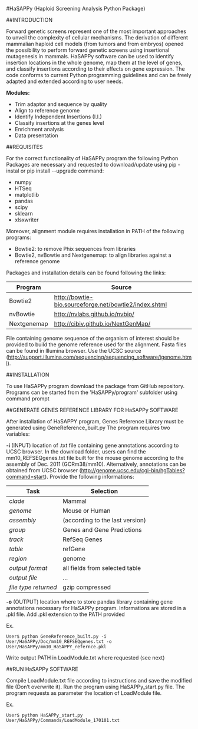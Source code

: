 #HaSAPPy (Haploid Screening Analysis Python Package)



##INTRODUCTION

Forward genetic screens represent one of the most important approaches to unveil the complexity of cellular mechanisms. The derivation of different mammalian haploid cell models (from tumors and from embryos) opened the possibility to perform forward genetic screens using insertional mutagenesis in mammals.
HaSAPPy software can be used to identify insertion locations in the whole genome, map them at the level of genes, and classify insertions according to their effects on gene expression. The code conforms to current Python programming guidelines and can be freely adapted and extended according to user needs.

**Modules:**
 - Trim adaptor and sequence by quality
 - Align to reference genome
 - Identify Independent Insertions (I.I.)
 - Classify insertions at the genes level
 - Enrichment analysis
 - Data presentation


##REQUISITES

For the correct functionality of HaSAPPy program the following Python Packages are necessary and requested to download/update using pip -instal or pip install --upgrade command:
 - numpy
 - HTSeq
 - matplotlib
 - pandas
 - scipy
 - sklearn
 - xlsxwriter
 
Moreover, alignment module requires installation in PATH of the following programs:
- Bowtie2: to remove Phix sequences from libraries
- Bowtie2, nvBowtie and Nextgenemap: to align libraries against a reference genome

Packages and installation details can be found following the links:

| Program     | Source                                                |
| ----------- | ------------------------------------------------------|
| Bowtie2     | http://bowtie-bio.sourceforge.net/bowtie2/index.shtml |
| nvBowtie    | http://nvlabs.github.io/nvbio/                        |
| Nextgenemap | http://cibiv.github.io/NextGenMap/                    |

File containing genome sequence of the organism of interest should be provided to build the genome reference used for the alignment. Fasta files can be found in Illumina browser. Use the UCSC source (http://support.illumina.com/sequencing/sequencing_software/igenome.html). 


##INSTALLATION

To use HaSAPPy program download the package from GitHub repository. Programs can be started from the 'HaSAPPy/program' subfolder using command prompt


##GENERATE GENES REFERENCE LIBRARY FOR HaSAPPy SOFTWARE

After installation of HaSAPPY program, Genes Reference Library must be generated using GeneReference_built.py
The program requires two variables:

**-i** (INPUT) 	location of .txt file containing gene annotations according to UCSC browser. In the download folder, users can find the mm10_REFSEQgenes.txt file built for the mouse genome according to the assembly of Dec. 2011 (GCRm38/mm10). Alternatively, annotations can be obtained from UCSC browser (http://genome.ucsc.edu/cgi-bin/hgTables?command=start). Provide the following informations:	

| Task | Selection |
| --- | --- |
| *clade*	| Mammal |
| *genome* | Mouse or Human |
| *assembly* | (according to the last version) |
| *group*	| Genes and Gene Predictions |
| *track*	| RefSeq Genes |
| *table*	| refGene |
| *region* | genome |
| *output format*	| all fields from selected table |
| *output file* |	… |
| *file type returned* | gzip compressed |

**-o** (OUTPUT)	location where to store pandas library containing gene annotations necessary for HaSAPPy program. Informations are stored in a .pkl file. Add .pkl extension to the PATH provided

Ex.
```
User$ python GeneReference_built.py -i User/HaSAPPy/Doc/mm10_REFSEQgenes.txt -o User/HaSAPPy/mm10_HaSAPPY_refernce.pkl
```

Write output PATH in LoadModule.txt where requested (see next)


##RUN HaSAPPy SOFTWARE

Compile LoadModule.txt file according to instructions and save the modified file (Don’t overwrite it). Run the program using HaSAPPy_start.py file. The program requests as parameter the location of LoadModule file.

Ex.
```
User$ python HaSAPPy_start.py User/HaSAPPy/Commands/LoadModule_170101.txt
```




